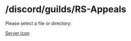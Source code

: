 # /discord/guilds/RS-Appeals
Please select a file or directory:

[Server Icon](https://github.com/Reper2/Downloadable-Files/blob/master/Discord/Guilds/RS%20Appeals/RS-Appeals_serverIcon_001.png)
